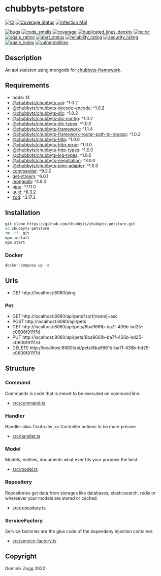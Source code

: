 # chubbyts-petstore

[![CI](https://github.com/chubbyts/chubbyts-petstore/workflows/CI/badge.svg?branch=master)](https://github.com/chubbyts/chubbyts-petstore/actions?query=workflow%3ACI)
[![Coverage Status](https://coveralls.io/repos/github/chubbyts/chubbyts-petstore/badge.svg?branch=master)](https://coveralls.io/github/chubbyts/chubbyts-petstore?branch=master)
[![Infection MSI](https://badge.stryker-mutator.io/github.com/chubbyts/chubbyts-petstore/master)](https://dashboard.stryker-mutator.io/reports/github.com/chubbyts/chubbyts-petstore/master)

[![bugs](https://sonarcloud.io/api/project_badges/measure?project=chubbyts_chubbyts-petstore&metric=bugs)](https://sonarcloud.io/dashboard?id=chubbyts_chubbyts-petstore)
[![code_smells](https://sonarcloud.io/api/project_badges/measure?project=chubbyts_chubbyts-petstore&metric=code_smells)](https://sonarcloud.io/dashboard?id=chubbyts_chubbyts-petstore)
[![coverage](https://sonarcloud.io/api/project_badges/measure?project=chubbyts_chubbyts-petstore&metric=coverage)](https://sonarcloud.io/dashboard?id=chubbyts_chubbyts-petstore)
[![duplicated_lines_density](https://sonarcloud.io/api/project_badges/measure?project=chubbyts_chubbyts-petstore&metric=duplicated_lines_density)](https://sonarcloud.io/dashboard?id=chubbyts_chubbyts-petstore)
[![ncloc](https://sonarcloud.io/api/project_badges/measure?project=chubbyts_chubbyts-petstore&metric=ncloc)](https://sonarcloud.io/dashboard?id=chubbyts_chubbyts-petstore)
[![sqale_rating](https://sonarcloud.io/api/project_badges/measure?project=chubbyts_chubbyts-petstore&metric=sqale_rating)](https://sonarcloud.io/dashboard?id=chubbyts_chubbyts-petstore)
[![alert_status](https://sonarcloud.io/api/project_badges/measure?project=chubbyts_chubbyts-petstore&metric=alert_status)](https://sonarcloud.io/dashboard?id=chubbyts_chubbyts-petstore)
[![reliability_rating](https://sonarcloud.io/api/project_badges/measure?project=chubbyts_chubbyts-petstore&metric=reliability_rating)](https://sonarcloud.io/dashboard?id=chubbyts_chubbyts-petstore)
[![security_rating](https://sonarcloud.io/api/project_badges/measure?project=chubbyts_chubbyts-petstore&metric=security_rating)](https://sonarcloud.io/dashboard?id=chubbyts_chubbyts-petstore)
[![sqale_index](https://sonarcloud.io/api/project_badges/measure?project=chubbyts_chubbyts-petstore&metric=sqale_index)](https://sonarcloud.io/dashboard?id=chubbyts_chubbyts-petstore)
[![vulnerabilities](https://sonarcloud.io/api/project_badges/measure?project=chubbyts_chubbyts-petstore&metric=vulnerabilities)](https://sonarcloud.io/dashboard?id=chubbyts_chubbyts-petstore)

## Description

An api skeleton using mongodb for [chubbyts-framework][6].

## Requirements

 * node: 14
 * [@chubbyts/chubbyts-api][1]: ^1.0.2
 * [@chubbyts/chubbyts-decode-encode][2]: ^1.0.2
 * [@chubbyts/chubbyts-dic][3]: ^1.0.2
 * [@chubbyts/chubbyts-dic-config][4]: ^1.0.2
 * [@chubbyts/chubbyts-dic-types][5]: ^1.0.0
 * [@chubbyts/chubbyts-framework][6]: ^1.1.4
 * [@chubbyts/chubbyts-framework-router-path-to-regexp][7]: ^1.0.2
 * [@chubbyts/chubbyts-http][8]: ^1.0.0
 * [@chubbyts/chubbyts-http-error][9]: ^1.0.0
 * [@chubbyts/chubbyts-http-types][10]: ^1.0.0
 * [@chubbyts/chubbyts-log-types][11]: ^1.0.0
 * [@chubbyts/chubbyts-negotiation][12]: ^3.0.0
 * [@chubbyts/chubbyts-pino-adapter][13]: ^1.0.0
 * [commander][14]: ^9.3.0
 * [get-stream][15]: ^6.0.1
 * [mongodb][16]: ^4.6.0
 * [pino][17]: ^7.11.0
 * [uuid][18]: ^8.3.2
 * [zod][19]: ^3.17.3

## Installation

```sh
git clone https://github.com/chubbyts/chubbyts-petstore.git
cd chubbyts-petstore
rm -rf .git
npm install
npm start
```

### Docker

```sh
docker-compose up -d
```

## Urls

* GET http://localhost:8080/ping

### Pet

* GET http://localhost:8080/api/pets?sort[name]=asc
* POST http://localhost:8080/api/pets
* GET http://localhost:8080/api/pets/8ba9661b-ba7f-436b-bd25-c0606f911f7d
* PUT http://localhost:8080/api/pets/8ba9661b-ba7f-436b-bd25-c0606f911f7d
* DELETE http://localhost:8080/api/pets/8ba9661b-ba7f-436b-bd25-c0606f911f7d

## Structure

### Command

Commands is code that is meant to be executed on command line.

 * [src/command.ts][20]

### Handler

Handler alias Controller, or Controller actions to be more precise.

 * [src/handler.ts][21]

### Model

Models, entities, documents what ever fits your purpose the best.

 * [src/model.ts][22]

### Repository

Repositories get data from storages like databases, elasticsearch, redis or whereever your models are stored or cached.

 * [src/repository.ts][23]

### ServiceFactory

Service factories are the glue code of the dependeny injection container.

 * [src/service-factory.ts][24]

## Copyright

Dominik Zogg 2022

[1]: https://www.npmjs.com/package/@chubbyts/chubbyts-api
[2]: https://www.npmjs.com/package/@chubbyts/chubbyts-decode-encode
[3]: https://www.npmjs.com/package/@chubbyts/chubbyts-dic
[4]: https://www.npmjs.com/package/@chubbyts/chubbyts-dic-config
[5]: https://www.npmjs.com/package/@chubbyts/chubbyts-dic-types
[6]: https://www.npmjs.com/package/@chubbyts/chubbyts-framework
[7]: https://www.npmjs.com/package/@chubbyts/chubbyts-framework-router-path-to-regexp
[8]: https://www.npmjs.com/package/@chubbyts/chubbyts-http
[9]: https://www.npmjs.com/package/@chubbyts/chubbyts-http-error
[10]: https://www.npmjs.com/package/@chubbyts/chubbyts-http-types
[11]: https://www.npmjs.com/package/@chubbyts/chubbyts-log-types
[12]: https://www.npmjs.com/package/@chubbyts/chubbyts-negotiation
[13]: https://www.npmjs.com/package/@chubbyts/chubbyts-pino-adapter
[14]: https://www.npmjs.com/package/commander
[15]: https://www.npmjs.com/package/get-stream
[16]: https://www.npmjs.com/package/mongodb
[17]: https://www.npmjs.com/package/pino
[18]: https://www.npmjs.com/package/uuid
[19]: https://www.npmjs.com/package/zod

[20]: src/command.ts
[21]: src/handler.ts
[22]: src/model.ts
[23]: src/repository.ts
[24]: src/service-factory.ts
